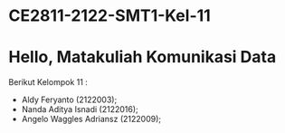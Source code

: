 # CE2811-2122-SMT1-Kel-11

Hello, Matakuliah Komunikasi Data
====================================
Berikut Kelompok 11 :
- Aldy Feryanto (2122003);
- Nanda Aditya Isnadi (2122016);
- Angelo Waggles Adriansz (2122009);
